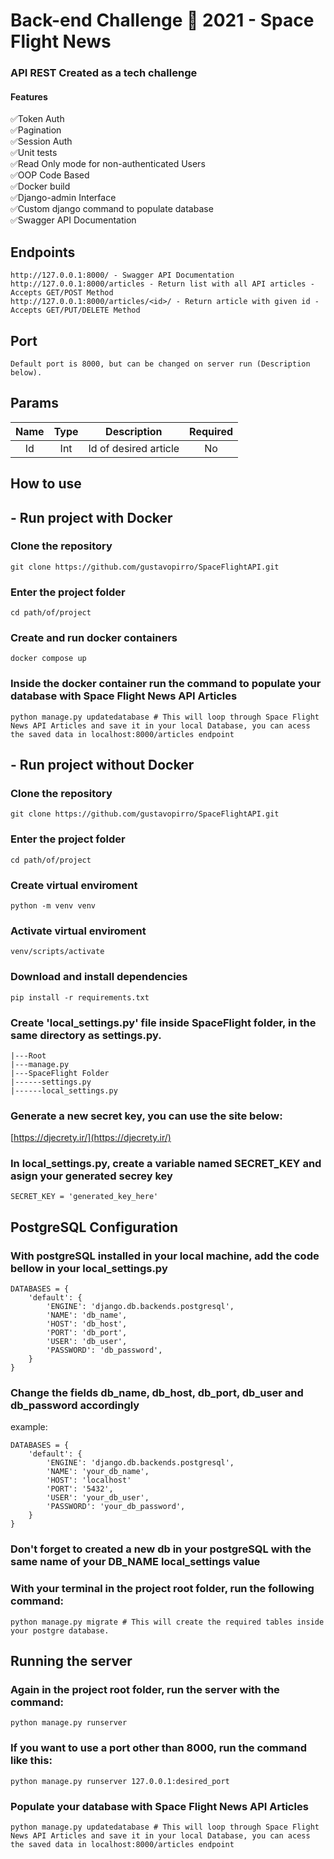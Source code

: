 # Back-end Challenge 🏅 2021 - Space Flight News

### API REST Created as a tech challenge
#### Features
✅Token Auth<br>
✅Pagination<br>
✅Session Auth<br>
✅Unit tests<br>
✅Read Only mode for non-authenticated Users<br>
✅OOP Code Based<br>
✅Docker build<br>
✅Django-admin Interface<br>
✅Custom django command to populate database<br>
✅Swagger API Documentation<br>

## Endpoints
```
http://127.0.0.1:8000/ - Swagger API Documentation
http://127.0.0.1:8000/articles - Return list with all API articles - Accepts GET/POST Method
http://127.0.0.1:8000/articles/<id>/ - Return article with given id - Accepts GET/PUT/DELETE Method
```
## Port
```
Default port is 8000, but can be changed on server run (Description below).
```

## Params
| Name   |      Type      |  Description | Required
|:----------:|:-------------:|:----------:|:------:|
| Id |  Int | Id of desired article | No


## How to use

## - Run project with Docker

### Clone the repository
```
git clone https://github.com/gustavopirro/SpaceFlightAPI.git
```

### Enter the project folder
```
cd path/of/project
```

### Create and run docker containers
```
docker compose up
```

### Inside the docker container run the command to populate your database with Space Flight News API Articles
```
python manage.py updatedatabase # This will loop through Space Flight News API Articles and save it in your local Database, you can acess the saved data in localhost:8000/articles endpoint
```


## - Run project without Docker

### Clone the repository
```
git clone https://github.com/gustavopirro/SpaceFlightAPI.git
```
### Enter the project folder
```
cd path/of/project
```

### Create virtual enviroment
```
python -m venv venv
```

### Activate virtual enviroment
```
venv/scripts/activate
```

### Download and install dependencies
```
pip install -r requirements.txt
```

### Create 'local_settings.py' file inside SpaceFlight folder, in the same directory as settings.py.
```
|---Root
|---manage.py
|---SpaceFlight Folder
|------settings.py
|------local_settings.py
```

### Generate a new secret key, you can use the site below:
[https://djecrety.ir/](https://djecrety.ir/)

### In local_settings.py, create a variable named SECRET_KEY and asign your generated secrey key
```
SECRET_KEY = 'generated_key_here' 
```

## PostgreSQL Configuration
### With postgreSQL installed in your local machine, add the code bellow in your local_settings.py
```
DATABASES = {
    'default': {
        'ENGINE': 'django.db.backends.postgresql',
        'NAME': 'db_name',
        'HOST': 'db_host',
        'PORT': 'db_port',
        'USER': 'db_user',
        'PASSWORD': 'db_password',
    }
}
```

### Change the fields db_name, db_host, db_port, db_user and db_password accordingly
example:
```
DATABASES = {
    'default': {
        'ENGINE': 'django.db.backends.postgresql',
        'NAME': 'your_db_name',
        'HOST': 'localhost'
        'PORT': '5432',
        'USER': 'your_db_user',
        'PASSWORD': 'your_db_password',
    }
}
```

### Don't forget to created a new db in your postgreSQL with the same name of your DB_NAME local_settings value

### With your terminal in the project root folder, run the following command:
```
python manage.py migrate # This will create the required tables inside your postgre database.
```

## Running the server
### Again in the project root folder, run the server with the command:
```
python manage.py runserver
```
### If you want to use a port other than 8000, run the command like this:
```
python manage.py runserver 127.0.0.1:desired_port
```

### Populate your database with Space Flight News API Articles
```
python manage.py updatedatabase # This will loop through Space Flight News API Articles and save it in your local Database, you can acess the saved data in localhost:8000/articles endpoint
```
